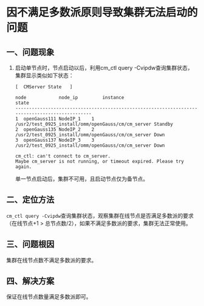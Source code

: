 # 因不满足多数派原则导致集群无法启动的问题

## 一、问题现象
1.  启动单节点时，节点启动以后，利用cm_ctl query -Cvipdw查询集群状态，集群显示类似如下状态：

    ```shell
    [  CMServer State   ]

    node            node_ip         instance                                                state
    -----------------------------------------------------------------------------------------------
    1  openGauss111 NodeIP_1    1    /usr2/test_0925_install/omm/openGauss/cm/cm_server Standby     
    2  openGauss135 NodeIP_2    2    /usr2/test_0925_install/omm/openGauss/cm/cm_server Down             
    3  openGauss137 NodeIP_3    3    /usr2/test_0925_install/omm/openGauss/cm/cm_server Down              

    cm_ctl: can't connect to cm_server.             
    Maybe cm_server is not running, or timeout expired. Please try again. 
    ```

    单一节点启动后，集群不可用，且启动节点仅为备节点。

## 二、定位方法
`cm_ctl query -Cvipdw`查询集群状态，观察集群在线节点是否满足多数派的要求（在线节点+1 > 总节点数/2），如果不满足多数派的要求，集群无法正常使用。

## 三、问题根因
集群在线节点数不满足多数派的要求。

## 四、解决方案
保证在线节点数量满足多数派即可。


